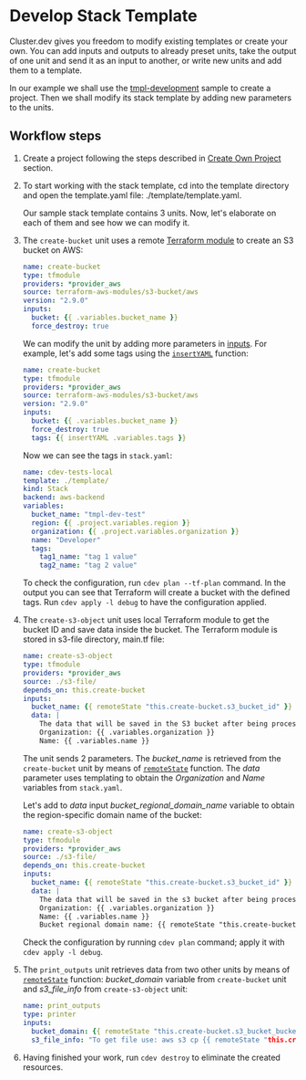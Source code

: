 # Develop Stack Template

Cluster.dev gives you freedom to modify existing templates or create your own. You can add inputs and outputs to already preset units, take the output of one unit and send it as an input to another, or write new units and add them to a template.

In our example we shall use the [tmpl-development](https://github.com/shalb/cluster.dev/tree/master/.cdev-metadata/generator) sample to create a project. Then we shall modify its stack template by adding new parameters to the units.
  
## Workflow steps

1. Create a project following the steps described in [Create Own Project](https://docs.cluster.dev/get-started-create-project/) section.
 
2. To start working with the stack template, cd into the template directory and open the template.yaml file: ./template/template.yaml.

     Our sample stack template contains 3 units. Now, let's elaborate on each of them and see how we can modify it.

3. The `create-bucket` unit uses a remote [Terraform module](https://registry.terraform.io/modules/terraform-aws-modules/s3-bucket/aws/latest) to create an S3 bucket on AWS:

    ```yaml
    name: create-bucket
    type: tfmodule
    providers: *provider_aws
    source: terraform-aws-modules/s3-bucket/aws
    version: "2.9.0"
    inputs:
      bucket: {{ .variables.bucket_name }}
      force_destroy: true
    ```

    We can modify the unit by adding more parameters in [inputs](https://registry.terraform.io/modules/terraform-aws-modules/s3-bucket/aws/latest?tab=inputs). For example, let's add some tags using the [`insertYAML`](https://docs.cluster.dev/stack-templates-functions/) function:

    ```yaml
    name: create-bucket
    type: tfmodule
    providers: *provider_aws
    source: terraform-aws-modules/s3-bucket/aws
    version: "2.9.0"
    inputs:
      bucket: {{ .variables.bucket_name }}
      force_destroy: true
      tags: {{ insertYAML .variables.tags }}
    ```

    Now we can see the tags in `stack.yaml`:

    ```yaml
    name: cdev-tests-local
    template: ./template/
    kind: Stack
    backend: aws-backend
    variables:
      bucket_name: "tmpl-dev-test"
      region: {{ .project.variables.region }}
      organization: {{ .project.variables.organization }}
      name: "Developer"
      tags:
        tag1_name: "tag 1 value"
        tag2_name: "tag 2 value"
    ```

    To check the configuration, run `cdev plan --tf-plan` command. In the output you can see that Terraform will create a bucket with the defined tags. Run `cdev apply -l debug` to have the configuration applied.

4. The `create-s3-object` unit uses local Terraform module to get the bucket ID and save data inside the bucket. The Terraform module is stored in s3-file directory, main.tf file:

    ```yaml
    name: create-s3-object
    type: tfmodule
    providers: *provider_aws
    source: ./s3-file/
    depends_on: this.create-bucket
    inputs:
      bucket_name: {{ remoteState "this.create-bucket.s3_bucket_id" }}
      data: |
        The data that will be saved in the S3 bucket after being processed by the template engine.
        Organization: {{ .variables.organization }}
        Name: {{ .variables.name }}
    ```

    The unit sends 2 parameters. The *bucket_name* is retrieved from the `create-bucket` unit by means of [`remoteState`](https://docs.cluster.dev/stack-templates-functions/) function. The *data* parameter uses templating to obtain the *Organization* and *Name* variables from `stack.yaml`.

    Let's add to *data* input *bucket_regional_domain_name* variable to obtain the region-specific domain name of the bucket:

    ```yaml
    name: create-s3-object
    type: tfmodule
    providers: *provider_aws
    source: ./s3-file/
    depends_on: this.create-bucket
    inputs:
      bucket_name: {{ remoteState "this.create-bucket.s3_bucket_id" }}
      data: |
        The data that will be saved in the s3 bucket after being processed by the template engine.
        Organization: {{ .variables.organization }}
        Name: {{ .variables.name }}
        Bucket regional domain name: {{ remoteState "this.create-bucket.s3_bucket_bucket_regional_domain_name" }}
    ```

    Check the configuration by running `cdev plan` command; apply it with `cdev apply -l debug`.

5. The `print_outputs` unit retrieves data from two other units by means of [`remoteState`](https://docs.cluster.dev/stack-templates-functions/) function: *bucket_domain* variable from `create-bucket` unit and *s3_file_info* from `create-s3-object` unit:

    ```yaml
    name: print_outputs
    type: printer
    inputs:
      bucket_domain: {{ remoteState "this.create-bucket.s3_bucket_bucket_domain_name" }}
      s3_file_info: "To get file use: aws s3 cp {{ remoteState "this.create-s3-object.file_s3_url" }} ./my_file && cat my_file"
    ```
 
6. Having finished your work, run `cdev destroy` to eliminate the created resources. 




